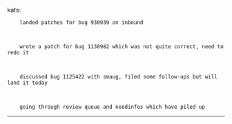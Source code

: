 kats:


        landed patches for bug 930939 on inbound



        wrote a patch for bug 1130982 which was not quite correct, need to redo it



        discussed bug 1125422 with smaug, filed some follow-ups but will land it today



        going through review queue and needinfos which have piled up



________________


